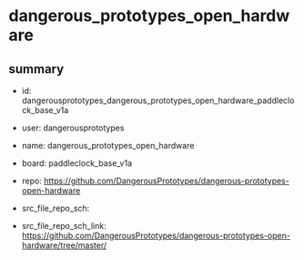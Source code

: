 # dangerous_prototypes_open_hardware
 
## summary 
* id: dangerousprototypes_dangerous_prototypes_open_hardware_paddleclock_base_v1a
* user: dangerousprototypes
* name: dangerous_prototypes_open_hardware
* board: paddleclock_base_v1a
* repo: https://github.com/DangerousPrototypes/dangerous-prototypes-open-hardware



* src_file_repo_sch: 
* src_file_repo_sch_link: https://github.com/DangerousPrototypes/dangerous-prototypes-open-hardware/tree/master/






